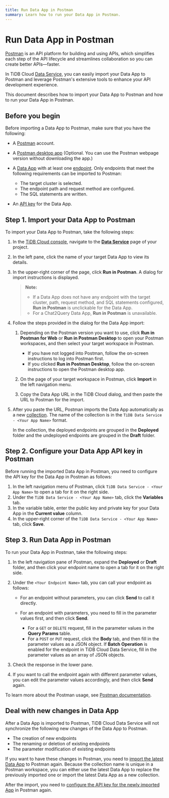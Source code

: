 ```yaml
---
title: Run Data App in Postman
summary: Learn how to run your Data App in Postman.
---
```


# Run Data App in Postman

[Postman](https://www.postman.com/) is an API platform for building and using APIs, which simplifies each step of the API lifecycle and streamlines collaboration so you can create better APIs—faster.

In TiDB Cloud [Data Service](https://tidbcloud.com/console/data-service), you can easily import your Data App to Postman and leverage Postman's extensive tools to enhance your API development experience.

This document describes how to import your Data App to Postman and how to run your Data App in Postman.

## Before you begin

Before importing a Data App to Postman, make sure that you have the following:

- A [Postman](https://www.postman.com/) account.
- A [Postman desktop app](https://www.postman.com/downloads) (Optional. You can use the Postman webpage version without downloading the app.)
- A [Data App](/tidb-cloud/data-service-manage-data-app.md) with at least one [endpoint](/tidb-cloud/data-service-manage-endpoint.md). Only endpoints that meet the following requirements can be imported to Postman:

    - The target cluster is selected.
    - The endpoint path and request method are configured.
    - The SQL statements are written.

- An [API key](/tidb-cloud/data-service-api-key.md#create-an-api-key) for the Data App.

## Step 1. Import your Data App to Postman

To import your Data App to Postman, take the following steps:

1. In the [TiDB Cloud console](https://tidbcloud.com), navigate to the [**Data Service**](https://tidbcloud.com/console/data-service) page of your project.
2. In the left pane, click the name of your target Data App to view its details.
3. In the upper-right corner of the page, click **Run in Postman**. A dialog for import instructions is displayed.

    > **Note:**
    >
    > - If a Data App does not have any endpoint with the target cluster, path, request method, and SQL statements configured, **Run in Postman** is unclickable for the Data App.
    > - For a Chat2Query Data App, **Run in Postman** is unavailable.

4. Follow the steps provided in the dialog for the Data App import:

    1. Depending on the Postman version you want to use, click **Run in Postman for Web** or **Run in Postman Desktop** to open your Postman workspaces, and then select your target workspace in Postman.

        - If you have not logged into Postman, follow the on-screen instructions to log into Postman first.
        - If you clicked **Run in Postman Desktop**, follow the on-screen instructions to open the Postman desktop app.

    2. On the page of your target workspace in Postman, click **Import** in the left navigation menu.
    3. Copy the Data App URL in the TiDB Cloud dialog, and then paste the URL to Postman for the import.

5. After you paste the URL, Postman imports the Data App automatically as a new [collection](https://learning.postman.com/docs/collections/collections-overview). The name of the collection is in the `TiDB Data Service - <Your App Name>` format.

    In the collection, the deployed endpoints are grouped in the **Deployed** folder and the undeployed endpoints are grouped in the **Draft** folder.

## Step 2. Configure your Data App API key in Postman

Before running the imported Data App in Postman, you need to configure the API key for the Data App in Postman as follows:

1. In the left navigation menu of Postman, click `TiDB Data Service - <Your App Name>` to open a tab for it on the right side.
2. Under the `TiDB Data Service - <Your App Name>` tab, click the **Variables** tab.
3. In the variable table, enter the public key and private key for your Data App in the **Current value** column.
4. In the upper-right corner of the `TiDB Data Service - <Your App Name>` tab, click **Save**.

## Step 3. Run Data App in Postman

To run your Data App in Postman, take the following steps:

1. In the left navigation pane of Postman, expand the **Deployed** or **Draft** folder, and then click your endpoint name to open a tab for it on the right side.
2. Under the `<Your Endpoint Name>` tab, you can call your endpoint as follows:

    - For an endpoint without parameters, you can click **Send** to call it directly.
    - For an endpoint with parameters, you need to fill in the parameter values first, and then click **Send**.

        - For a `GET` or `DELETE` request, fill in the parameter values in the **Query Params** table.
        - For a `POST` or `PUT` request, click the **Body** tab, and then fill in the parameter values as a JSON object. If **Batch Operation** is enabled for the endpoint in TiDB Cloud Data Service, fill in the parameter values as an array of JSON objects.

3. Check the response in the lower pane.

4. If you want to call the endpoint again with different parameter values, you can edit the parameter values accordingly, and then click **Send** again.

To learn more about the Postman usage, see [Postman documentation](https://learning.postman.com/docs).

## Deal with new changes in Data App

After a Data App is imported to Postman, TiDB Cloud Data Service will not synchronize the following new changes of the Data App to Postman.

- The creation of new endpoints
- The renaming or deletion of existing endpoints
- The parameter modification of existing endpoints

If you want to have these changes in Postman, you need to [import the latest Data App](/tidb-cloud/data-service-postman-integration.md#step-1-import-your-data-app-to-postman) to Postman again. Because the collection name is unique in a Postman workspace, you can either use the latest Data App to replace the previously imported one or import the latest Data App as a new collection.

After the import, you need to [configure the API key for the newly imported App](#step-2-configure-your-data-app-api-key-in-postman) in Postman again.